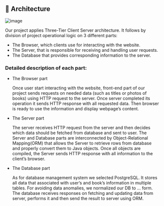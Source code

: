 ## :hammer: Architecture

![image](https://user-images.githubusercontent.com/66779337/136684819-9c6b91c7-e298-44bb-b5e7-a0dc0233392f.png)

Our project applies Three-Tier Client Server architecture. It follows by division of project operational logic on 3 different parts: 
* The Browser, which clients use for interacting with the website.
* The Server, that is responsible for receiving and handling user requests.
* The Database that provides corresponding information to the server.

### Detailed description of each part:

* The Browser part

    Once user start interacting with the website, front-end part of our project sends requests on needed data (such as titles or photos of books) using HTTP request to the server. Once server completed its operation it sends HTTP response with all requested data. Then browser is ready to use the information and display webpage’s content. 
    
* The Server part

    The server receives HTTP request from the server and then decides which data should be fetched from database and sent to user. The Server and Database parts are interconnected by Object-Relational Mapping(ORM) that allows the Server to retrieve rows from database and properly convert them to Java objects. Once all objects are compiled, the Server sends HTTP response with all information to the client’s browser.
    
* The Database part

    As for database management system we selected PostgreSQL. It stores all data that associated with user’s and book’s information in multiple tables. For avoiding data anomalies, we normalized our DB to … form. The database receives responses on fetching and updating data from server, performs it and then send the result to server using ORM.
